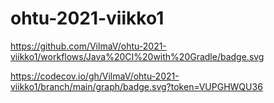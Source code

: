 # ohtu-2021-viikko1

https://github.com/VilmaV/ohtu-2021-viikko1/workflows/Java%20CI%20with%20Gradle/badge.svg

https://codecov.io/gh/VilmaV/ohtu-2021-viikko1/branch/main/graph/badge.svg?token=VUPGHWQU36
